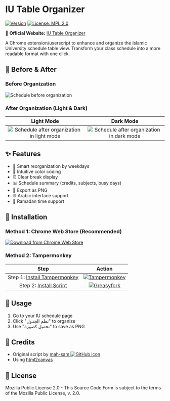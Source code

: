# IU Table Organizer

[![Version](https://img.shields.io/badge/version-4.0-blue.svg)](https://github.com/JKc66/IU-table-organizer)
[![License: MPL 2.0](https://img.shields.io/badge/License-MPL%202.0-brightgreen.svg)](https://opensource.org/licenses/MPL-2.0)

📌 **Official Website:** [IU Table Organizer](https://jawadk.me/IU_Table_Organizer/)

A Chrome extension/userscript to enhance and organize the Islamic University schedule table view. Transform your class schedule into a more readable format with one click.

## 📸 Before & After

### Before Organization

![Schedule before organization](docs/assets/before.png)

### After Organization (Light & Dark)

| Light Mode | Dark Mode |
|:----------:|:---------:|
| ![Schedule after organization in light mode](docs/assets/after_light.jpg) | ![Schedule after organization in dark mode](docs/assets/after_dark.jpg) |

## ✨ Features

- 📅 Smart reorganization by weekdays
- 🎨 Intuitive color coding
- ⏰ Clear break display
- 📊 Schedule summary (credits, subjects, busy days)
- 📸 Export as PNG
- 🌐 Arabic interface support
- 🌙 Ramadan time support

## 🔧 Installation

### Method 1: Chrome Web Store (Recommended)

[![Download from Chrome Web Store](https://img.shields.io/badge/Download-Chrome%20Web%20Store-4285F4?style=for-the-badge&logo=google-chrome&logoColor=white)](https://bit.ly/42MW9NZ)

### Method 2: Tampermonkey

| Step | Action |
|:----:|:------:|
| Step 1: [Install Tampermonkey](https://www.tampermonkey.net/) | [![Tampermonkey](docs/assets/tampermonkeysvg.svg)](https://www.tampermonkey.net/) |
| Step 2: [Install Script](https://greasyfork.org/en/scripts/432219-iu-table-organizer) | [![Greasyfork](docs/assets/greasyfork.png)](https://greasyfork.org/en/scripts/432219-iu-table-organizer) |

## 📝 Usage

1. Go to your IU schedule page
2. Click "نظم الجدول" to organize
3. Use "تحميل كصورة" to save as PNG

## 📜 Credits

- Original script by [mah-sam ![GitHub icon](docs/assets/github_icon.png)](https://github.com/mah-sam)
- Using [html2canvas](https://html2canvas.hertzen.com/)

## 📄 License

Mozilla Public License 2.0 - This Source Code Form is subject to the terms of the Mozilla Public License, v. 2.0.
